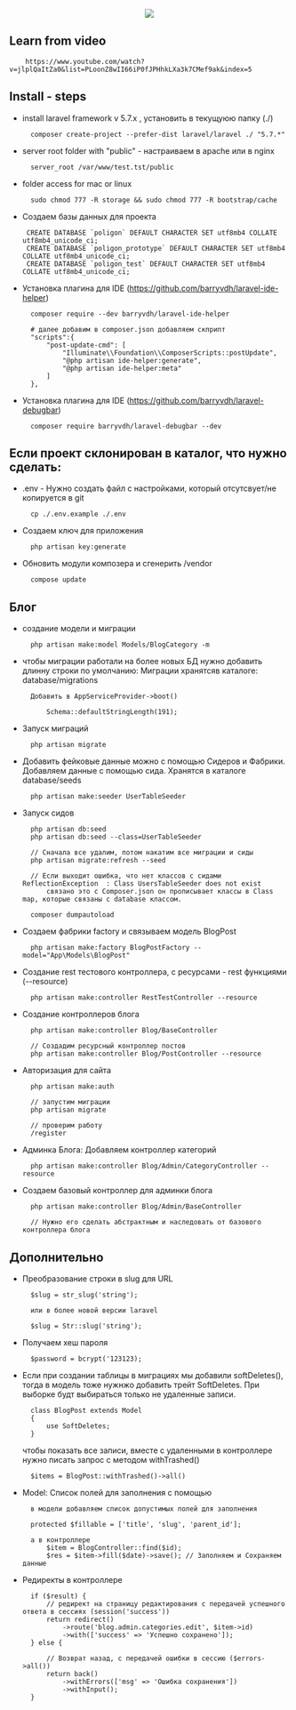 <p align="center"><img src="https://laravel.com/assets/img/components/logo-laravel.svg"></p>

## Learn from video

        https://www.youtube.com/watch?v=jlplQaItZa0&list=PLoonZ8wII66iP0fJPHhkLXa3k7CMef9ak&index=5


## Install - steps

- install laravel framework v 5.7.x , установить в текущуюю папку (./)
 
        composer create-project --prefer-dist laravel/laravel ./ "5.7.*" 
        
- server root folder with "public" - настраиваем в apache или в nginx

        server_root /var/www/test.tst/public

- folder access for mac or linux

        sudo chmod 777 -R storage && sudo chmod 777 -R bootstrap/cache
        
- Создаем базы данных для проекта
        
       CREATE DATABASE `poligon` DEFAULT CHARACTER SET utf8mb4 COLLATE utf8mb4_unicode_ci; 
       CREATE DATABASE `poligon_prototype` DEFAULT CHARACTER SET utf8mb4 COLLATE utf8mb4_unicode_ci; 
       CREATE DATABASE `poligon_test` DEFAULT CHARACTER SET utf8mb4 COLLATE utf8mb4_unicode_ci; 

- Установка плагина для IDE (https://github.com/barryvdh/laravel-ide-helper)

        composer require --dev barryvdh/laravel-ide-helper
        
        # далее добавим в composer.json добавляем скприпт
        "scripts":{
            "post-update-cmd": [
                "Illuminate\\Foundation\\ComposerScripts::postUpdate",
                "@php artisan ide-helper:generate",
                "@php artisan ide-helper:meta"
            ]
        },

- Установка плагина для IDE (https://github.com/barryvdh/laravel-debugbar)

        composer require barryvdh/laravel-debugbar --dev


## Если проект склонирован в каталог, что нужно сделать:

- .env - Нужно создать файл с настройками, который отсутсвует/не копируется в git

        cp ./.env.example ./.env
        
- Создаем ключ для приложения

        php artisan key:generate
        
- Обновить модули композера и сгенерить /vendor

        compose update        
        
        


## Блог

- создание модели и миграции

        php artisan make:model Models/BlogCategory -m
        
- чтобы миграции работали на более новых БД нужно добавить длинну строки по умолчанию:
    Миграции хранятсяв каталоге: database/migrations

        Добавить в AppServiceProvider->boot() 
        
            Schema::defaultStringLength(191);
            
- Запуск миграций

        php artisan migrate

- Добавить фейковые данные можно с помощью Сидеров и Фабрики. Добавляем данные с помощью сида. 
    Хранятся в каталоге database/seeds

        php artisan make:seeder UserTableSeeder

- Запуск сидов

        php artisan db:seed
        php artisan db:seed --class=UserTableSeeder
        
        // Сначала все удалим, потом накатим все миграции и сиды
        php artisan migrate:refresh --seed
        
        // Если выходит ошибка, что нет классов с сидами ReflectionException  : Class UsersTableSeeder does not exist
            связано это с Composer.json он прописывает классы в Class map, которые связаны с database классом.
            
        composer dumpautoload

        
        
- Создаем фабрики factory и связываем модель BlogPost

        php artisan make:factory BlogPostFactory --model="App\Models\BlogPost"
        
- Создание rest тестового контроллера, с ресурсами - rest функциями (--resource)

        php artisan make:controller RestTestController --resource    
        
- Создание контроллеров блога 
    
        php artisan make:controller Blog/BaseController
        
        // Создадим ресурсный контроллер постов
        php artisan make:controller Blog/PostController --resource
        
- Авторизация для сайта

        php artisan make:auth
    
        // запустим миграции
        php artisan migrate
    
        // проверим работу
        /register
        
- Админка Блога: Добавляем контроллер категорий

        php artisan make:controller Blog/Admin/CategoryController --resource
        
- Создаем базовый контроллер для админки блога

        php artisan make:controller Blog/Admin/BaseController
        
        // Нужно его сделать абстрактным и наследовать от базового контроллера блога
        
## Дополнительно

- Преобразование строки в slug для URL

        $slug = str_slug('string');
        
        или в более новой версии laravel
        
        $slug = Str::slug('string');


- Получаем хеш пароля 

        $password = bcrypt('123123);
        
- Если при создании таблицы в миграциях мы добавили softDeletes(), тогда в модель
    тоже нужнжо добавить трейт SoftDeletes. При выборке будт выбираться только 
    не удаленные записи. 
    
        class BlogPost extends Model 
        {
            use SoftDeletes;
        }  
    
    чтобы показать все записи, вместе с удаленными в контроллере нужно писать запрос
    с методом withTrashed()
    
    
        $items = BlogPost::withTrashed()->all()
        
- Model: Список полей для заполнения с помощью 

        в модели добавляем список допустимых полей для заполнения
        
        protected $fillable = ['title', 'slug', 'parent_id'];
        
        а в контроллере
            $item = BlogController::find($id);
            $res = $item->fill($date)->save(); // Заполняем и Сохраняем данные
            
- Редиректы в контроллере

        if ($result) {
            // редирект на страницу редактирования с передачей успешного ответа в сессиях (session('success'))
            return redirect()
                ->route('blog.admin.categories.edit', $item->id)
                ->with(['success' => 'Успешно сохранено']);
        } else {
        
            // Возврат назад, с передачей ошибки в сессию ($errors->all())
            return back()
                ->withErrors(['msg' => 'Ошибка сохранения'])
                ->withInput();
        }            